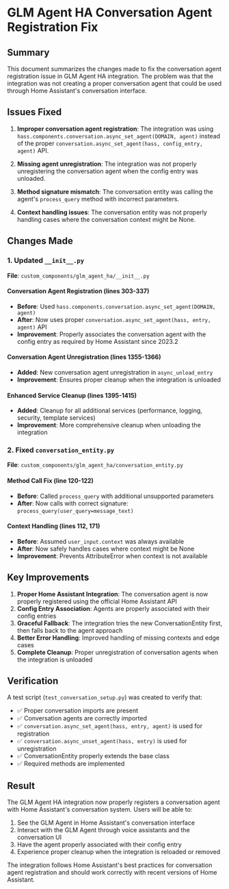 # GLM Agent HA Conversation Agent Registration Fix

## Summary

This document summarizes the changes made to fix the conversation agent registration issue in GLM Agent HA integration. The problem was that the integration was not creating a proper conversation agent that could be used through Home Assistant's conversation interface.

## Issues Fixed

1. **Improper conversation agent registration**: The integration was using `hass.components.conversation.async_set_agent(DOMAIN, agent)` instead of the proper `conversation.async_set_agent(hass, config_entry, agent)` API.

2. **Missing agent unregistration**: The integration was not properly unregistering the conversation agent when the config entry was unloaded.

3. **Method signature mismatch**: The conversation entity was calling the agent's `process_query` method with incorrect parameters.

4. **Context handling issues**: The conversation entity was not properly handling cases where the conversation context might be None.

## Changes Made

### 1. Updated `__init__.py`

**File**: `custom_components/glm_agent_ha/__init__.py`

#### Conversation Agent Registration (lines 303-337)
- **Before**: Used `hass.components.conversation.async_set_agent(DOMAIN, agent)`
- **After**: Now uses proper `conversation.async_set_agent(hass, entry, agent)` API
- **Improvement**: Properly associates the conversation agent with the config entry as required by Home Assistant since 2023.2

#### Conversation Agent Unregistration (lines 1355-1366)
- **Added**: New conversation agent unregistration in `async_unload_entry`
- **Improvement**: Ensures proper cleanup when the integration is unloaded

#### Enhanced Service Cleanup (lines 1395-1415)
- **Added**: Cleanup for all additional services (performance, logging, security, template services)
- **Improvement**: More comprehensive cleanup when unloading the integration

### 2. Fixed `conversation_entity.py`

**File**: `custom_components/glm_agent_ha/conversation_entity.py`

#### Method Call Fix (line 120-122)
- **Before**: Called `process_query` with additional unsupported parameters
- **After**: Now calls with correct signature: `process_query(user_query=message_text)`

#### Context Handling (lines 112, 171)
- **Before**: Assumed `user_input.context` was always available
- **After**: Now safely handles cases where context might be None
- **Improvement**: Prevents AttributeError when context is not available

## Key Improvements

1. **Proper Home Assistant Integration**: The conversation agent is now properly registered using the official Home Assistant API
2. **Config Entry Association**: Agents are properly associated with their config entries
3. **Graceful Fallback**: The integration tries the new ConversationEntity first, then falls back to the agent approach
4. **Better Error Handling**: Improved handling of missing contexts and edge cases
5. **Complete Cleanup**: Proper unregistration of conversation agents when the integration is unloaded

## Verification

A test script (`test_conversation_setup.py`) was created to verify that:
- ✅ Proper conversation imports are present
- ✅ Conversation agents are correctly imported
- ✅ `conversation.async_set_agent(hass, entry, agent)` is used for registration
- ✅ `conversation.async_unset_agent(hass, entry)` is used for unregistration
- ✅ ConversationEntity properly extends the base class
- ✅ Required methods are implemented

## Result

The GLM Agent HA integration now properly registers a conversation agent with Home Assistant's conversation system. Users will be able to:

1. See the GLM Agent in Home Assistant's conversation interface
2. Interact with the GLM Agent through voice assistants and the conversation UI
3. Have the agent properly associated with their config entry
4. Experience proper cleanup when the integration is reloaded or removed

The integration follows Home Assistant's best practices for conversation agent registration and should work correctly with recent versions of Home Assistant.